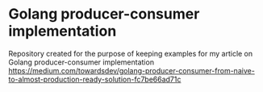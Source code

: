 # Golang producer-consumer implementation
Repository created for the purpose of keeping examples for my article on Golang producer-consumer implementation
https://medium.com/towardsdev/golang-producer-consumer-from-naive-to-almost-production-ready-solution-fc7be66ad71c